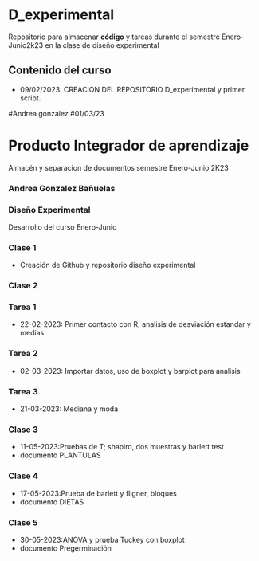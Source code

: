 # D_experimental
Repositorio para almacenar **código** y tareas durante el semestre Enero-Junio2k23 en la clase de diseño experimental

## Contenido del curso

+ 09/02/2023: CREACION DEL REPOSITORIO D_experimental y primer script.

#Andrea gonzalez
#01/03/23

# Producto Integrador de aprendizaje
Almacén y separacion de documentos semestre Enero-Junio 2K23

### Andrea Gonzalez Bañuelas

### Diseño Experimental
 Desarrollo del curso Enero-Junio

### Clase 1
+ Creación de Github y repositorio diseño experimental

### Clase 2

### Tarea 1
+ 22-02-2023: Primer contacto con R; analisis de desviación estandar y medias

### Tarea 2
+ 02-03-2023: Importar datos, uso de boxplot y barplot para analisis

### Tarea 3
+ 21-03-2023: Mediana y moda 

### Clase 3
+ 11-05-2023:Pruebas de T; shapiro, dos muestras y barlett test
+ documento PLANTULAS

### Clase 4
+ 17-05-2023:Prueba de barlett y fligner, bloques 
+ documento DIETAS

### Clase 5
+ 30-05-2023:ANOVA y prueba Tuckey con boxplot
+ documento Pregerminación









